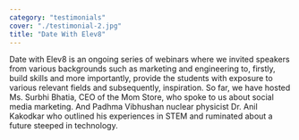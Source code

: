 ```yaml
---
category: "testimonials"
cover: "./testimonial-2.jpg"
title: "Date With Elev8"
---
```


Date with Elev8 is an ongoing series of webinars where we invited speakers from various backgrounds such as marketing and engineering to, firstly, build skills and more importantly, provide the students with exposure to various relevant fields and subsequently, inspiration. So far, we have hosted Ms. Surbhi Bhatia, CEO of the Mom Store, who spoke to us about social media marketing. And Padhma Vibhushan nuclear physicist Dr. Anil Kakodkar who outlined his experiences in STEM and ruminated about a future steeped in technology.

